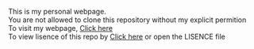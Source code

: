 This is my personal webpage.<br>You are not allowed to clone this repository without my explicit permition
<br>To visit my webpage, [Click here](https://andronikos.dev)
<br>To view lisence of this repo by [Click here](https://github.com/AndronikosGl/MyPwp/blob/main/LICENSE) or open the LISENCE file
